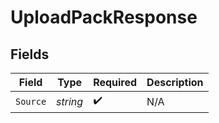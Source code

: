 # UploadPackResponse


## Fields

| Field              | Type               | Required           | Description        |
| ------------------ | ------------------ | ------------------ | ------------------ |
| `Source`           | *string*           | :heavy_check_mark: | N/A                |